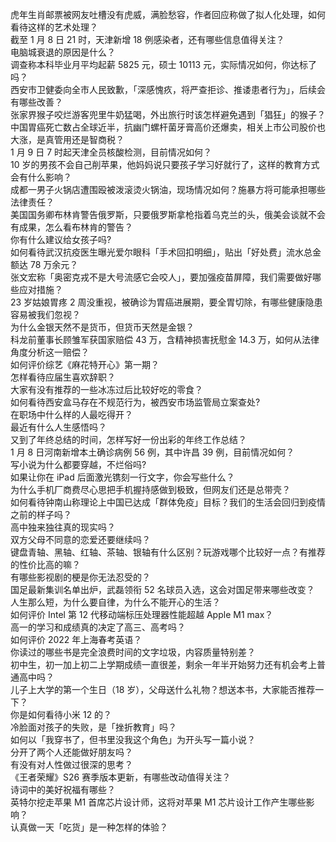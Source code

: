 虎年生肖邮票被网友吐槽没有虎威，满脸愁容，作者回应称做了拟人化处理，如何看待这样的艺术处理？  
截至 1 月 8 日 21 时，天津新增 18 例感染者，还有哪些信息值得关注？  
电脑城衰退的原因是什么？  
调查称本科毕业月平均起薪 5825 元，硕士 10113 元，实际情况如何，你达标了吗？  
西安市卫健委向全市人民致歉，「深感愧疚，将严查拒诊、推诿患者行为」，后续会有哪些改善？  
张家界猴子咬烂游客兜里牛奶猛喝，外出旅行时该怎样避免遇到「猖狂」的猴子？  
中国胃癌死亡数占全球近半，抗幽门螺杆菌牙膏高价还爆卖，相关上市公司股价也大涨，是真管用还是智商税？  
1 月 9 日 7 时起天津全员核酸检测，目前情况如何？  
10 岁的男孩不会自己削苹果，他妈妈说只要孩子学习好就行了，这样的教育方式会有什么影响？  
成都一男子火锅店遭围殴被泼滚烫火锅油，现场情况如何？施暴方将可能承担哪些法律责任？  
美国国务卿布林肯警告俄罗斯，只要俄罗斯拿枪指着乌克兰的头，俄美会谈就不会有成果，怎么看布林肯的警告？  
你有什么建议给女孩子吗?  
如何看待武汉抗疫医生曝光爱尔眼科「手术回扣明细」，贴出「好处费」流水总金额达 78 万余元？  
张文宏称「奥密克戎不是大号流感它会咬人」，要加强疫苗屏障，我们需要做好哪些应对措施？  
23 岁姑娘胃疼 2 周没重视，被确诊为胃癌进展期，要全胃切除，有哪些健康隐患容易被我们忽视？  
为什么金银天然不是货币，但货币天然是金银？  
科龙前董事长顾雏军获国家赔偿 43 万，含精神损害抚慰金 14.3 万，如何从法律角度分析这一赔偿？  
如何评价综艺《麻花特开心》第一期？  
怎样看待应届生喜欢辞职？  
大家有没有推荐的一些冰冻过后比较好吃的零食？  
如何看待西安盒马存在不规范行为，被西安市场监管局立案查处?  
在职场中什么样的人最吃得开？  
最近有什么人生感悟吗？  
又到了年终总结的时间，怎样写好一份出彩的年终工作总结？  
1 月 8 日河南新增本土确诊病例 56 例，其中许昌 39 例，目前情况如何？  
写小说为什么都要穿越，不烂俗吗?  
如果让你在 iPad 后面激光镌刻一行文字，你会写些什么？  
为什么手机厂商费尽心思把手机握持感做到极致，但网友们还是总带壳？  
如何看待钟南山称理论上中国已达成「群体免疫」目标？我们的生活会回归到疫情之前的样子吗？  
高中独来独往真的现实吗？  
双方父母不同意的恋爱还要继续吗？  
键盘青轴、黑轴、红轴、茶轴、银轴有什么区别？玩游戏哪个比较好一点？有推荐的性价比高的嘛？  
有哪些影视剧的梗是你无法忍受的？  
国足最新集训名单出炉，武磊领衔 52 名球员入选，这会对国足带来哪些改变？  
人生那么短，为什么要自律，为什么不能开心的生活？  
如何评价 Intel 第 12 代移动端标压处理器性能超越 Apple M1 max？  
高一的学习和成绩真的决定了高三、高考吗？  
如何评价 2022 年上海春考英语？  
你读过的哪些书是完全浪费时间的文字垃圾，内容质量特别差？  
初中生，初一加上初二上学期成绩一直很差，剩余一年半开始努力还有机会考上普通高中吗？  
儿子上大学的第一个生日（18 岁），父母送什么礼物？想送本书，大家能否推荐一下？  
你是如何看待小米 12 的？  
冷脸面对孩子的失败，是「挫折教育」吗？  
如何以「我穿书了，但书里没我这个角色」为开头写一篇小说？  
分开了两个人还能做好朋友吗？  
有没有对人性做过很深的思考？  
《王者荣耀》S26 赛季版本更新，有哪些改动值得关注？  
诗词中的美好祝福有哪些？  
英特尔挖走苹果 M1 首席芯片设计师，这将对苹果 M1 芯片设计工作产生哪些影响？  
认真做一天「吃货」是一种怎样的体验？  
